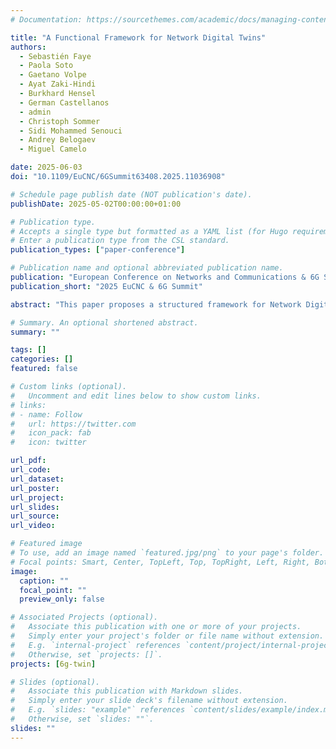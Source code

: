 ```yaml
---
# Documentation: https://sourcethemes.com/academic/docs/managing-content/

title: "A Functional Framework for Network Digital Twins"
authors: 
  - Sebastién Faye
  - Paola Soto
  - Gaetano Volpe
  - Ayat Zaki-Hindi
  - Burkhard Hensel
  - German Castellanos
  - admin
  - Christoph Sommer
  - Sidi Mohammed Senouci
  - Andrey Belogaev
  - Miguel Camelo

date: 2025-06-03
doi: "10.1109/EuCNC/6GSummit63408.2025.11036908"

# Schedule page publish date (NOT publication's date).
publishDate: 2025-05-02T00:00:00+01:00

# Publication type.
# Accepts a single type but formatted as a YAML list (for Hugo requirements).
# Enter a publication type from the CSL standard.
publication_types: ["paper-conference"]

# Publication name and optional abbreviated publication name.
publication: "European Conference on Networks and Communications & 6G Summit"
publication_short: "2025 EuCNC & 6G Summit"

abstract: "This paper proposes a structured framework for Network Digital Twins (NDTs) in 6G, addressing the lack of formal definitions and standardised architectural guidelines in the field. By refining the conceptual foundations of NDTs, it introduces a functional architecture, clarifies key components such as AI-driven workflows, a simulation framework, data management, and orchestration, and provides concrete examples illustrating their role in network automation, optimisation, and predictive analytics. The goal is to offer a cohesive reference model that guides the community in shaping NDTs development, ensuring interoperability, scalability, adaptability, and seamless integration into AI-native 6G networks for improved intelligence and efficiency."

# Summary. An optional shortened abstract.
summary: ""

tags: []
categories: []
featured: false

# Custom links (optional).
#   Uncomment and edit lines below to show custom links.
# links:
# - name: Follow
#   url: https://twitter.com
#   icon_pack: fab
#   icon: twitter

url_pdf:
url_code: 
url_dataset:
url_poster: 
url_project:
url_slides:
url_source:
url_video:

# Featured image
# To use, add an image named `featured.jpg/png` to your page's folder. 
# Focal points: Smart, Center, TopLeft, Top, TopRight, Left, Right, BottomLeft, Bottom, BottomRight.
image:
  caption: ""
  focal_point: ""
  preview_only: false

# Associated Projects (optional).
#   Associate this publication with one or more of your projects.
#   Simply enter your project's folder or file name without extension.
#   E.g. `internal-project` references `content/project/internal-project/index.md`.
#   Otherwise, set `projects: []`.
projects: [6g-twin]

# Slides (optional).
#   Associate this publication with Markdown slides.
#   Simply enter your slide deck's filename without extension.
#   E.g. `slides: "example"` references `content/slides/example/index.md`.
#   Otherwise, set `slides: ""`.
slides: ""
---
```

